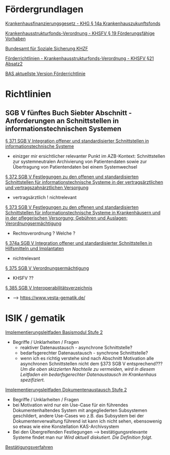 # Fördergrundlagen
[Krankenhausfinanzierungsgesetz - KHG § 14a Krankenhauszukunftsfonds](https://www.gesetze-im-internet.de/khg/__14a.html)

[Krankenhausstrukturfonds-Verordnung - KHSFV § 19 Förderungsfähige Vorhaben](https://www.gesetze-im-internet.de/khsfv/__19.html)

[Bundesamt für Soziale Sicherung KHZF](https://www.bundesamtsozialesicherung.de/de/themen/krankenhauszukunftsfonds-1/)

[Förderrichtlinien - Krankenhausstrukturfonds-Verordnung - KHSFV §21 Absatz2 ](https://www.gesetze-im-internet.de/khsfv/__21.html)

[BAS aktuellste Version Förderrichtlinie](https://www.bundesamtsozialesicherung.de/de/themen/foerdermittelrichtlinie/)

# Richtlinien

## SGB V fünftes Buch Siebter Abschnitt - Anforderungen an Schnittstellen in informationstechnischen Systemen

[§ 371 SGB V Integration offener und standardisierter Schnittstellen in informationstechnische Systeme](https://www.sozialgesetzbuch-sgb.de/sgbv/371.html)
* einizger mir ersichtlicher relevanter Punkt im AZB-Kontext: Schnittstellen zur systemneutralen Archivierung von Patientendaten sowie zur Übertragung von Patientendaten bei einem Systemwechsel

[§ 372 SGB V Festlegungen zu den offenen und standardisierten Schnittstellen für informationstechnische Systeme in der vertragsärztlichen und vertragszahnärztlichen Versorgung](https://www.sozialgesetzbuch-sgb.de/sgbv/372.html)
* vertragsärztlich ! nichtrelevant

[§ 373 SGB V Festlegungen zu den offenen und standardisierten Schnittstellen für informationstechnische Systeme in Krankenhäusern und in der pflegerischen Versorgung; Gebühren und Auslagen; Verordnungsermächtigung](https://www.sozialgesetzbuch-sgb.de/sgbv/373.html)
* Rechtsverordnung ? Welche ?

[§ 374a SGB V Integration offener und standardisierter Schnittstellen in Hilfsmitteln und Implantaten](https://www.sozialgesetzbuch-sgb.de/sgbv/374a.html)
* nichtrelevant

[§ 375 SGB V Verordnungsermächtigung](https://www.sozialgesetzbuch-sgb.de/sgbv/375.html)
* KHSFV ??

[§ 385 SGB V Interoperabilitätsverzeichnis](https://www.sozialgesetzbuch-sgb.de/sgbv/385.html)
* --> https://www.vesta-gematik.de/

# ISIK / gematik

[Implementierungsleitfaden Basismodul Stufe 2](https://simplifier.net/guide/implementierungsleitfadenisik-basismodul?version=current)
* Begriffe / Unklarheiten / Fragen
  * reaktiver Datenaustausch - asynchrone Schnittstelle?
  * bedarfsgerechter Datenaustausch - synchrone Schnittstelle?
  * wenn ich es richtig verstehe sind nach Abschnitt Motivation alle asynchronen Schnittstellen nicht dem §373 SGB V entsprechend??? *Um die oben skizzierten Nachteile zu vermeiden, wird in diesem Leitfaden ein bedarfsgerechter Datenaustausch im Krankenhaus spezifiziert.*

[Implementierungsleitfaden Dokumentenaustausch Stufe 2](https://simplifier.net/guide/isik-dokumentenaustausch?version=current)
* Begriffe / Unklarheiten / Fragen
 * bei Motivation wird nur ein Use-Case für ein führendes Dokumentenhaltendes System mit angegliederten Subsystemen geschildert, andere Use-Cases wo z.B. das Subsystem bei der Dokumentenverwaltung führend ist kann ich nicht sehen, ebensowenig so etwas wie eine Konstellation KAS-Archivsystem
 * Bei den Übergreifenden Festlegungen --> bestätigungsrelevante Systeme findet man nur *Wird aktuell diskutiert. Die Definition folgt.*

[Bestätigungsverfahren](https://fachportal.gematik.de/hersteller-anbieter/bestaetigungsverfahren-isik)


